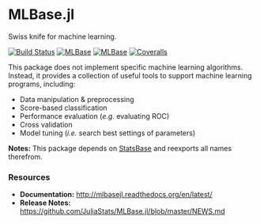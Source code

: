 # MLBase.jl

Swiss knife for machine learning.

[![Build Status](https://travis-ci.org/JuliaStats/MLBase.jl.svg?branch=master)](https://travis-ci.org/JuliaStats/MLBase.jl)
[![MLBase](http://pkg.julialang.org/badges/MLBase_0.4.svg)](http://pkg.julialang.org/?pkg=MLBase)
[![MLBase](http://pkg.julialang.org/badges/MLBase_0.5.svg)](http://pkg.julialang.org/?pkg=MLBase)
[![Coveralls](https://coveralls.io/repos/github/JuliaStats/MLBase.jl/badge.svg?branch=master)](https://coveralls.io/github/JuliaStats/MLBase.jl?branch=master)

This package does not implement specific machine learning algorithms. Instead, it provides a collection of useful tools to support machine learning programs, including:

- Data manipulation & preprocessing
- Score-based classification
- Performance evaluation (*e.g.* evaluating ROC)
- Cross validation
- Model tuning (*i.e.* search best settings of parameters)

**Notes:** This package depends on [StatsBase](https://github.com/JuliaStats/StatsBase.jl) and reexports all names therefrom.

### Resources

- **Documentation:** <http://mlbasejl.readthedocs.org/en/latest/>
- **Release Notes:** <https://github.com/JuliaStats/MLBase.jl/blob/master/NEWS.md>
